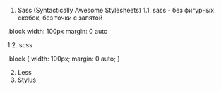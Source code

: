 1. Sass (Syntactically Awesome Stylesheets)
1.1. sass - без фигурных скобок, без точки с запятой

.block
    width: 100px
    margin: 0 auto

1.2. scss

.block {
    width: 100px;
    margin: 0 auto;
}

2. Less
3. Stylus